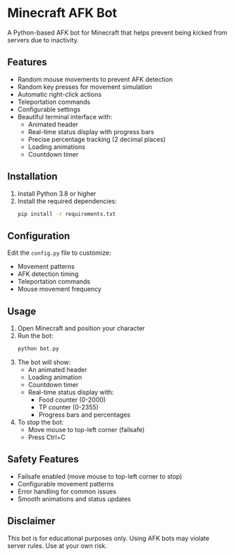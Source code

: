 # Minecraft AFK Bot

A Python-based AFK bot for Minecraft that helps prevent being kicked from servers due to inactivity.

## Features

- Random mouse movements to prevent AFK detection
- Random key presses for movement simulation
- Automatic right-click actions
- Teleportation commands
- Configurable settings
- Beautiful terminal interface with:
  - Animated header
  - Real-time status display with progress bars
  - Precise percentage tracking (2 decimal places)
  - Loading animations
  - Countdown timer

## Installation

1. Install Python 3.8 or higher
2. Install the required dependencies:
   ```bash
   pip install -r requirements.txt
   ```

## Configuration

Edit the `config.py` file to customize:
- Movement patterns
- AFK detection timing
- Teleportation commands
- Mouse movement frequency

## Usage

1. Open Minecraft and position your character
2. Run the bot:
   ```bash
   python bot.py
   ```
3. The bot will show:
   - An animated header
   - Loading animation
   - Countdown timer
   - Real-time status display with:
     - Food counter (0-2000)
     - TP counter (0-2355)
     - Progress bars and percentages
4. To stop the bot:
   - Move mouse to top-left corner (failsafe)
   - Press Ctrl+C

## Safety Features

- Failsafe enabled (move mouse to top-left corner to stop)
- Configurable movement patterns
- Error handling for common issues
- Smooth animations and status updates

## Disclaimer

This bot is for educational purposes only. Using AFK bots may violate server rules. Use at your own risk. 